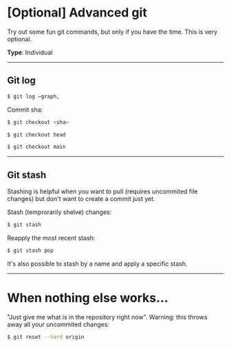 
# [Optional] Advanced git

Try out some fun git commands, but only if you have the time. This is very optional. 

**Type**: Individual

---

## Git log

```bash
$ git log —graph,
```

Commit sha:

```bash
$ git checkout <sha>
```

```bash
$ git checkout head
```

```bash
$ git checkout main
```

---

## Git stash

Stashing is helpful when you want to pull (requires uncommited file changes) but don't want to create a commit just yet. 

Stash (temprorarily shelve) changes:

```bash
$ git stash
```

Reapply the most recent stash:

```bash
$ git stash pop
```

It's also possible to stash by a name and apply a specific stash.

---

# When nothing else works...

"Just give me what is in the repository right now".
Warning: this throws away all your uncommited changes:

```bash
$ git reset --hard origin
```



